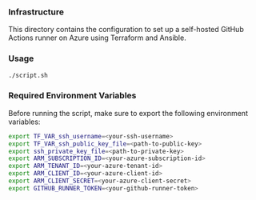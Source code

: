 ### Infrastructure

This directory contains the configuration to set up a self-hosted GitHub Actions runner on Azure using Terraform and Ansible.

### Usage

```bash
./script.sh
```
### Required Environment Variables

Before running the script, make sure to export the following environment variables:
``` bash
export TF_VAR_ssh_username=<your-ssh-username>
export TF_VAR_ssh_public_key_file=<path-to-public-key>
export ssh_private_key_file=<path-to-private-key>
export ARM_SUBSCRIPTION_ID=<your-azure-subscription-id>
export ARM_TENANT_ID=<your-azure-tenant-id>
export ARM_CLIENT_ID=<your-azure-client-id>
export ARM_CLIENT_SECRET=<your-azure-client-secret>
export GITHUB_RUNNER_TOKEN=<your-github-runner-token>
```
